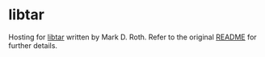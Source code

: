 # libtar

Hosting for [libtar][1] written by Mark D. Roth. Refer to the original
[README](README) for further details.

[1]: http://www.feep.net/libtar/
